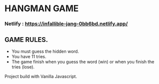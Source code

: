 # HANGMAN GAME

### Netlify : https://infallible-jang-0bb6bd.netlify.app/

## GAME RULES.

- You must guess the hidden word.
- You have 11 tries.
- The game finish when you guess the word (win) or when you finish the tries (lose).

Project build with Vanilla Javascript.
